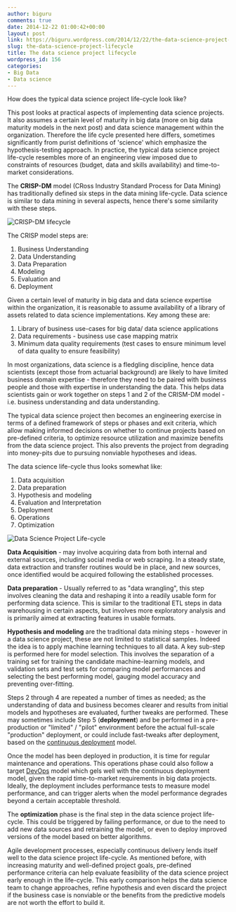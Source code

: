```yaml
---
author: biguru
comments: true
date: 2014-12-22 01:00:42+00:00
layout: post
link: https://biguru.wordpress.com/2014/12/22/the-data-science-project-lifecycle/
slug: the-data-science-project-lifecycle
title: The data science project lifecycle
wordpress_id: 156
categories:
- Big Data
- Data science
---
```


How does the typical data science project life-cycle look like?

This post looks at practical aspects of implementing data science projects. It also assumes a certain level of maturity in big data (more on big data maturity models in the next post) and data science management within the organization. Therefore the life cycle presented here differs, sometimes significantly from purist definitions of 'science' which emphasize the hypothesis-testing approach. In practice, the typical data science project life-cycle resembles more of an engineering view imposed due to constraints of resources (budget, data and skills availability) and time-to-market considerations.

The **CRISP-DM** model (CRoss Industry Standard Process for Data Mining) has traditionally defined six steps in the data mining life-cycle. Data science is similar to data mining in several aspects, hence there's some similarity with these steps.

![CRISP-DM lifecycle](/post/crisp-dm1.png?w=300)  


The CRISP model steps are:  

1. Business Understanding
2. Data Understanding
3. Data Preparation
4. Modeling
5. Evaluation and
6. Deployment

Given a certain level of maturity in big data and data science expertise within the organization, it is reasonable to assume availability of a library of assets related to data science implementations. Key among these are:  

1. Library of business use-cases for big data/ data science applications
2. Data requirements - business use case mapping matrix
3. Minimum data quality requirements (test cases to ensure minimum level of data quality to ensure feasibility)

In most organizations, data science is a fledgling discipline, hence data scientists (except those from actuarial background) are likely to have limited business domain expertise - therefore they need to be paired with business people and those with expertise in understanding the data. This helps data scientists gain or work together on steps 1 and 2 of the CRISM-DM model - i.e. business understanding and data understanding.

The typical data science project then becomes an engineering exercise in terms of a defined framework of steps or phases and exit criteria, which allow making informed decisions on whether to continue projects based on pre-defined criteria, to optimize resource utilization and maximize benefits from the data science project. This also prevents the project from degrading into money-pits due to pursuing nonviable hypotheses and ideas.

The data science life-cycle thus looks somewhat like:  

1. Data acquisition
2. Data preparation
3. Hypothesis and modeling
4. Evaluation and Interpretation
5. Deployment
6. Operations
7. Optimization

![Data Science Project Life-cycle](/post/ds-lifecycle.png?w=300)  


**Data Acquisition** - may involve acquiring data from both internal and external sources, including social media or web scraping. In a steady state, data extraction and transfer routines would be in place, and new sources, once identified would be acquired following the established processes.  

**Data preparation** - Usually referred to as "data wrangling", this step involves cleaning the data and reshaping it into a readily usable form for performing data science. This is similar to the traditional ETL steps in data warehousing in certain aspects, but involves more exploratory analysis and is primarily aimed at extracting features in usable formats.  

**Hypothesis and modeling** are the traditional data mining steps - however in a data science project, these are not limited to statistical samples. Indeed the idea is to apply machine learning techniques to all data. A key sub-step is performed here for model selection. This involves the separation of a training set for training the candidate machine-learning models, and validation sets and test sets for comparing model performances and selecting the best performing model, gauging model accuracy and preventing over-fitting.  

Steps 2 through 4 are repeated a number of times as needed; as the understanding of data and business becomes clearer and results from initial models and hypotheses are evaluated, further tweaks are performed. These may sometimes include Step 5 (**deployment**) and be performed in a pre-production or "limited" / "pilot" environment before the actual full-scale "production" deployment, or could include fast-tweaks after deployment, based on the [continuous deployment](http://en.wikipedia.org/wiki/Continuous_delivery) model.

Once the model has been deployed in production, it is time for regular maintenance and operations. This operations phase could also follow a target [DevOps](http://en.wikipedia.org/wiki/DevOps) model which gels well with the continuous deployment model, given the rapid time-to-market requirements in big data projects. Ideally, the deployment includes performance tests to measure model performance, and can trigger alerts when the model performance degrades beyond a certain acceptable threshold.

The **optimization** phase is the final step in the data science project life-cycle. This could be triggered by failing performance, or due to the need to add new data sources and retraining the model, or even to deploy improved versions of the model based on better algorithms.

Agile development processes, especially continuous delivery lends itself well to the data science project life-cycle. As mentioned before, with increasing maturity and well-defined project goals, pre-defined performance criteria can help evaluate feasibility of the data science project early enough in the life-cycle. This early comparison helps the data science team to change approaches, refine hypothesis and even discard the project if the business case is nonviable or the benefits from the predictive models are not worth the effort to build it.
